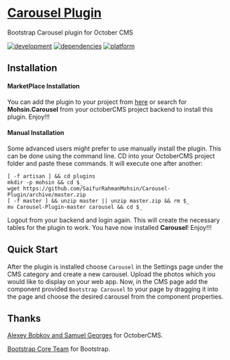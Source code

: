 # [Carousel Plugin](https://github.com/SaifurRahmanMohsin/Carousel-Plugin) #
Bootstrap Carousel plugin for October CMS

[![development](https://img.shields.io/badge/state-Ready-red.svg)](https://img.shields.io/badge/state-Ready-red.svg)
[![dependencies](https://img.shields.io/badge/dependencies-Twitter%20Bootstrap-green.svg)](https://img.shields.io/badge/dependencies-Twitter%20Bootstrap-green.svg)
[![platform](https://img.shields.io/badge/platform-October%20CMS-orange.svg)](https://img.shields.io/badge/platform-October%20CMS-orange.svg)

## Installation ##

#### MarketPlace Installation ####
You can add the plugin to your project from [here](http://octobercms.com/plugin/mohsin-carousel) or search for **Mohsin.Carousel** from your octoberCMS project backend to install this plugin. Enjoy!!!

#### Manual Installation ####
Some advanced users might prefer to use manually install the plugin. This can be done using the command line. CD into your OctoberCMS project folder and paste these commands. It will execute one after another:
```
[ -f artisan ] && cd plugins
mkdir -p mohsin && cd $_
wget https://github.com/SaifurRahmanMohsin/Carousel-Plugin/archive/master.zip
[ -f master ] && unzip master || unzip master.zip && rm $_
mv Carousel-Plugin-master carousel && cd $_

```
Logout from your backend and login again. This will create the necessary tables for the plugin to work. You have now installed **Carousel**! Enjoy!!!

## Quick Start ##
After the plugin is installed choose `Carousel` in the Settings page under the CMS category and create a new carousel. Upload the photos which you would like to display on your web app. Now, in the CMS page add the component provided `Bootstrap Carousel` to your page by dragging it into the page and choose the desired carousel from the component properties.

## Thanks ##

[Alexey Bobkov and Samuel Georges](http://octobercms.com) for OctoberCMS.

[Bootstrap Core Team](http://getbootstrap.com/about/#team) for Bootstrap.
